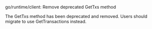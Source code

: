 go/runtime/client: Remove deprecated GetTxs method

The GetTxs method has been deprecated and removed. Users should migrate
to use GetTransactions instead.
